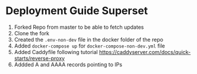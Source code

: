 # Deployment Guide Superset

1. Forked Repo from master to be able to fetch updates
2. Clone the fork
3. Created the `.env-non-dev` file in the docker folder of the repo
4. Added `docker-compose up` for `docker-compose-non-dev.yml` file
5. Added Caddyfile following tutorial https://caddyserver.com/docs/quick-starts/reverse-proxy
6. Addded A and AAAA records pointing to IPs

